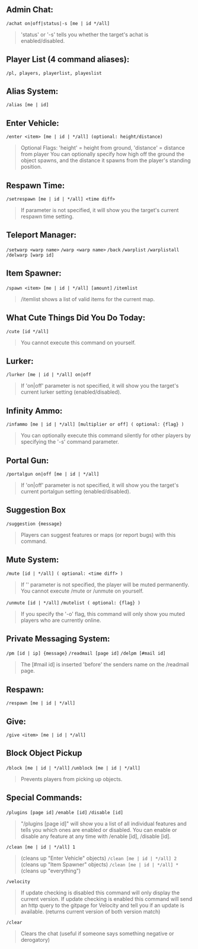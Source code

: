 ## Admin Chat:
`/achat on|off|status|-s [me | id */all]`
>  'status' or '-s' tells you whether the target's achat is enabled/disabled.

## Player List (4 command aliases):
`/pl, players, playerlist, playeslist`

## Alias System:
`/alias [me | id]`

## Enter Vehicle:
`/enter <item> [me | id | */all] (optional: height/distance)`
>  Optional Flags: 'height' = height from ground, 'distance' = distance from player
>  You can optionally specify how high off the ground the object spawns, and the distance it spawns from the player's standing position.

## Respawn Time:
`/setrespawn [me | id | */all] <time diff>`
>  If <time diff> parameter is not specified, it will show you the target's current respawn time setting.

## Teleport Manager:
`/setwarp <warp name>`
`/warp <warp name>`
`/back`
`/warplist`
`/warplistall`
`/delwarp [warp id]`

## Item Spawner:
`/spawn <item> [me | id | */all] [amount]`
`/itemlist`
>  /itemlist shows a list of valid items for the current map.

## What Cute Things Did You Do Today:
`/cute [id */all]`
>  You cannot execute this command on yourself.

## Lurker:
`/lurker [me | id | */all] on|off`
>  If 'on|off' parameter is not specified, it will show you the target's current lurker setting (enabled/disabled).

## Infinity Ammo:
`/infammo [me | id | */all] [multiplier or off] ( optional: {flag} )`
>  You can optionally execute this command silently for other players by specifying the '-s' command parameter.

## Portal Gun:
`/portalgun on|off [me | id | */all]`
> If 'on|off' parameter is not specified, it will show you the target's current portalgun setting (enabled/disabled).

## Suggestion Box
`/suggestion {message}`
>  Players can suggest features or maps (or report bugs) with this command.

## Mute System:
`/mute [id | */all] ( optional: <time diff> )`
> If '<time diff>' parameter is not specified, the player will be muted permanently.
> You cannot execute /mute or /unmute on yourself.

`/unmute [id | */all]`
`/mutelist ( optional: {flag} )`
> If you specify the '-o' flag, this command will only show you muted players who are currently online.
				
## Private Messaging System:
`/pm [id | ip] {message}`
`/readmail [page id]`
`/delpm [#mail id]`
> The [#mail id] is inserted 'before' the senders name on the /readmail page.
				
## Respawn:
`/respawn [me | id | */all]`

## Give:
`/give <item> [me | id | */all]`			
				
## Block Object Pickup
`/block [me | id | */all]`
`/unblock [me | id | */all]`
> Prevents players from picking up objects.

## Special Commands:
`/plugins [page id]`
`/enable [id]`
`/disable [id]`
> "/plugins [page id]" will show you a list of all individual features and tells you which ones are enabled or disabled.
> You can enable or disable any feature at any time with /enable [id], /disable [id].

`/clean [me | id | */all] 1`
> (cleans up "Enter Vehicle" objects)
`/clean [me | id | */all] 2`
> (cleans up "Item Spawner" objects)
`/clean [me | id | */all] *`
> (cleans up "everything")

`/velocity`
> If update checking is disabled this command will only display the current version.
> If update checking is enabled this command will send an http query to the gitpage for Velocity and tell you if an update is available. (returns current version of both version match)

`/clear`
> Clears the chat (useful if someone says something negative or derogatory)
